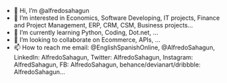 - 👋 Hi, I’m @alfredosahagun
- 👀 I’m interested in Economics, Software Developing, IT projects, Finance and Project Management, ERP, CRM, CSM, Business projects...
- 🌱 I’m currently learning Python, Coding, Dot.net, ...
- 💞️ I’m looking to collaborate on Ecommerce, APIs, ...
- 📫 How to reach me email: @EnglishSpanishOnline, @AlfredoSahagun, LinkedIn: AlfredoSahagun, Twitter: AlfredoSahagun, Instagram: AlfredSahagun, FB: AlfredoSahagun, behance/devianart/dribbble: AlfredoSahagun...

<!---
alfredosahagun/alfredosahagun is a ✨ special ✨ repository because its `README.md` (this file) appears on your GitHub profile.
You can click the Preview link to take a look at your changes.
--->
